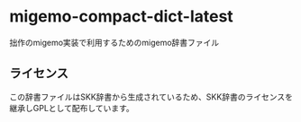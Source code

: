 # migemo-compact-dict-latest

拙作のmigemo実装で利用するためのmigemo辞書ファイル

## ライセンス

この辞書ファイルはSKK辞書から生成されているため、SKK辞書のライセンスを継承しGPLとして配布しています。